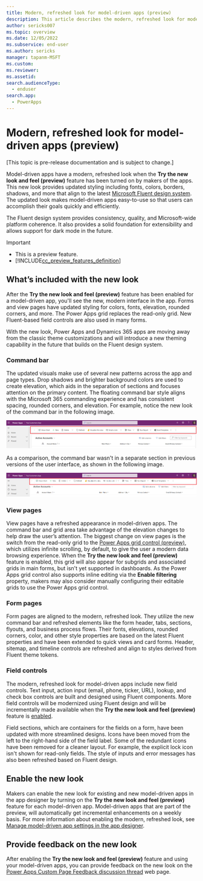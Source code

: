 ```yaml
---
title: Modern, refreshed look for model-driven apps (preview)
description: This article describes the modern, refreshed look for model-driven apps
author: sericks007
ms.topic: overview
ms.date: 12/05/2022
ms.subservice: end-user
ms.author: sericks
manager: tapanm-MSFT
ms.custom: 
ms.reviewer:
ms.assetid: 
search.audienceType: 
  - enduser
search.app: 
  - PowerApps
---
```


# Modern, refreshed look for model-driven apps (preview)

[This topic is pre-release documentation and is subject to change.]

Model-driven apps have a modern, refreshed look when the **Try the new look and feel (preview)** feature has been turned on by makers of the apps.  This new look provides updated styling including fonts, colors, borders, shadows, and more that align to the latest [Microsoft Fluent design system](https://react.fluentui.dev/?path=/docs/concepts-introduction--page). The updated look makes model-driven apps easy-to-use so that users can accomplish their goals quickly and efficiently.

The Fluent design system provides consistency, quality, and Microsoft-wide platform coherence. It also provides a solid foundation for extensibility and allows support for dark mode in the future. 

> [!IMPORTANT]
> - This is a preview feature.
> - [!INCLUDE[cc_preview_features_definition](../includes/cc-preview-features-definition.md)]

## What’s included with the new look
After the **Try the new look and feel (preview)** feature has been enabled for a model-driven app, you'll see the new, modern interface in the app. Forms and view pages have updated styling for colors, fonts, elevation, rounded corners, and more. The Power Apps grid replaces the read-only grid. New Fluent-based field controls are also used in many forms.

With the new look, Power Apps and Dynamics 365 apps are moving away from the classic theme customizations and will introduce a new theming capability in the future that builds on the Fluent design system.  

### Command bar
The updated visuals make use of several new patterns across the app and page types. Drop shadows and brighter background colors are used to create elevation, which aids in the separation of sections and focuses attention on the primary content. The floating command bar style aligns with the Microsoft 365 commanding experience and has consistent spacing, rounded corners, and elevation. For example, notice the new look of the command bar in the following image.

![Floating command bar](media/red-new-command-bar.png)

As a comparison, the command bar wasn't in a separate section in previous versions of the user interface, as shown in the following image.

![Command bar in the previous style](media/red-old-command-bar.png)

### View pages
View pages have a refreshed appearance in model-driven apps. The command bar and grid area take advantage of the elevation changes to help draw the user’s attention. The biggest change on view pages is the switch from the read-only grid to the [Power Apps grid control (preview)](../maker/model-driven-apps/the-power-apps-grid-control.md), which utilizes infinite scrolling, by default, to give the user a modern data browsing experience. When the **Try the new look and feel (preview)** feature is enabled, this grid will also appear for subgrids and associated grids in main forms, but isn't yet supported in dashboards. As the Power Apps grid control also supports inline editing via the **Enable filtering** property, makers may also consider manually configuring their editable grids to use the Power Apps grid control.  

### Form pages
Form pages are aligned to the modern, refreshed look. They utilize the new command bar and refreshed elements like the form header, tabs, sections, flyouts, and business process flows. Their fonts, elevations, rounded corners, color, and other style properties are based on the latest Fluent properties and have been extended to quick views and card forms. Header, sitemap, and timeline controls are refreshed and align to styles derived from Fluent theme tokens.  

### Field controls
The modern, refreshed look for model-driven apps include new field controls. Text input, action input (email, phone, ticker, URL), lookup, and check box controls are built and designed using Fluent components. More field controls will be modernized using Fluent design and will be incrementally made available when the **Try the new look and feel (preview)** feature is [enabled](modern-fluent-design.md#enable-the-new-look).

Field sections, which are containers for the fields on a form, have been updated with more streamlined designs. Icons have been moved from the left to the right-hand side of the field label. Some of the redundant icons have been removed for a cleaner layout. For example, the explicit lock icon isn't shown for read-only fields. The style of inputs and error messages has also been refreshed based on Fluent design. 

## Enable the new look
Makers can enable the new look for existing and new model-driven apps in the app designer by turning on the **Try the new look and feel (preview)** feature for each model-driven app. Model-driven apps that are part of the preview, will automatically get incremental enhancements on a weekly basis. For more information about enabling the modern, refreshed look, see [Manage model-driven app settings in the app designer](../maker/model-driven-apps/app-properties.md#features).

## Provide feedback on the new look
After enabling the **Try the new look and feel (preview)** feature and using your model-driven apps, you can provide feedback on the new look on the [Power Apps Custom Page Feedback discussion thread](https://powerusers.microsoft.com/t5/Building-Power-Apps/Power-Apps-Custom-Page-Feedback-discussion-thread/m-p/1203993#M315697) web page.


